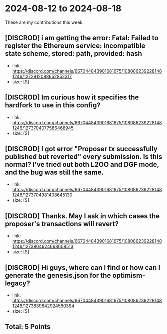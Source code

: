 # 2024-08-12 to 2024-08-18

These are my contributions this week:

## [DISCROD] i am getting the error: Fatal: Failed to register the Ethereum service: incompatible state scheme, stored: path, provided: hash

- link: https://discord.com/channels/667044843901681675/1080862392281481246/1272912098652852317
- size: [S]  


## [DISCROD] Im curious how it specifies the hardfork to use in this config?

- link: https://discord.com/channels/667044843901681675/1080862392281481246/1273704077586468945
- size: [S]  


## [DISCROD] I got error "Proposer tx successfully published but reverted" every submission. Is this normal? I've tried out both L2OO and DGF mode, and the bug was still the same.

- link: https://discord.com/channels/667044843901681675/1080862392281481246/1273704981408645130
- size: [S]  


 ## [DISCROD] Thanks. May I ask in which cases the proposer's transactions will revert?

- link: https://discord.com/channels/667044843901681675/1080862392281481246/1273804924668608513
- size: [S]  


 ## [DISCROD] Hi guys, where can I find or how can I generate the genesis.json for the optimism-legacy?

- link: https://discord.com/channels/667044843901681675/1080862392281481246/1273839842924560394
- size: [S]  

## Total: 5 Points